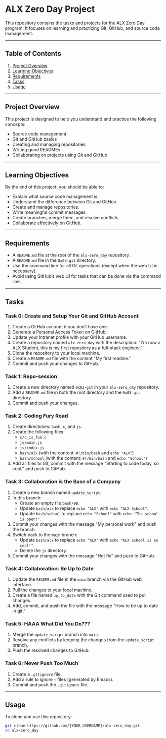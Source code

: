 # ALX Zero Day Project

This repository contains the tasks and projects for the ALX Zero Day program. It focuses on learning and practicing Git, GitHub, and source code management.

---

## Table of Contents
1. [Project Overview](#project-overview)
2. [Learning Objectives](#learning-objectives)
3. [Requirements](#requirements)
4. [Tasks](#tasks)
5. [Usage](#usage)

---

## Project Overview
This project is designed to help you understand and practice the following concepts:
- Source code management
- Git and GitHub basics
- Creating and managing repositories
- Writing good READMEs
- Collaborating on projects using Git and GitHub

---

## Learning Objectives
By the end of this project, you should be able to:
- Explain what source code management is.
- Understand the difference between Git and GitHub.
- Create and manage repositories.
- Write meaningful commit messages.
- Create branches, merge them, and resolve conflicts.
- Collaborate effectively on GitHub.

---

## Requirements
- A `README.md` file at the root of the `alx-zero_day` repository.
- A `README.md` file in the `0x03-git` directory.
- Use the command line for all Git operations (except when the web UI is necessary).
- Avoid using GitHub’s web UI for tasks that can be done via the command line.

---

## Tasks

### Task 0: Create and Setup Your Git and GitHub Account
1. Create a GitHub account if you don’t have one.
2. Generate a Personal Access Token on GitHub.
3. Update your Intranet profile with your GitHub username.
4. Create a repository named `alx-zero_day` with the description: "I'm now a ALX Student, this is my first repository as a full-stack engineer."
5. Clone the repository to your local machine.
6. Create a `README.md` file with the content "My first readme."
7. Commit and push your changes to GitHub.

### Task 1: Repo-session
1. Create a new directory named `0x03-git` in your `alx-zero_day` repository.
2. Add a `README.md` file in both the root directory and the `0x03-git` directory.
3. Commit and push your changes.

### Task 2: Coding Fury Road
1. Create directories: `bash`, `c`, and `js`.
2. Create the following files:
   - `c/c_is_fun.c`
   - `js/main.js`
   - `js/index.js`
   - `bash/alx` (with the content: `#!/bin/bash` and `echo "ALX"`)
   - `bash/school` (with the content: `#!/bin/bash` and `echo "School"`)
3. Add all files to Git, commit with the message "Starting to code today, so cool," and push to GitHub.

### Task 3: Collaboration is the Base of a Company
1. Create a new branch named `update_script`.
2. In this branch:
   - Create an empty file `bash/98`.
   - Update `bash/alx` to replace `echo "ALX"` with `echo "ALX School"`.
   - Update `bash/school` to replace `echo "School"` with `echo "The school is open!"`.
3. Commit your changes with the message "My personal work" and push the branch.
4. Switch back to the `main` branch:
   - Update `bash/alx` to replace `echo "ALX"` with `echo "ALX School is so cool!"`.
   - Delete the `js` directory.
5. Commit your changes with the message "Hot fix" and push to GitHub.

### Task 4: Collaboration: Be Up to Date
1. Update the `README.md` file in the `main` branch via the GitHub web interface.
2. Pull the changes to your local machine.
3. Create a file named `up_to_date` with the Git command used to pull changes.
4. Add, commit, and push the file with the message "How to be up to date in git."

### Task 5: HAAA What Did You Do???
1. Merge the `update_script` branch into `main`.
2. Resolve any conflicts by keeping the changes from the `update_script` branch.
3. Push the resolved changes to GitHub.

### Task 6: Never Push Too Much
1. Create a `.gitignore` file.
2. Add a rule to ignore `~` files (generated by Emacs).
3. Commit and push the `.gitignore` file.

---

## Usage
To clone and use this repository:
```bash
git clone https://github.com/{YOUR_USERNAME}/alx-zero_day.git
cd alx-zero_day

